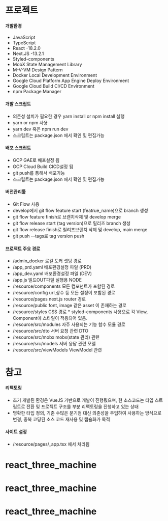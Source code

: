 # 프로젝트

#### 개발환경

- JavaScript
- TypeScript
- React -18.2.0
- Next.JS -13.2.1
- Styled-components
- MobX State Management Library
- M-V-VM Design Pattern
- Docker Local Development Environment
- Google Cloud Platform App Engine Deploy Environment
- Google Cloud Build CI/CD Environment
- npm Package Manager

#### 개발 스크립트

- 의존성 설치가 필요한 경우 yarn install or npm install 실행
- yarn or npm 사용
- yarn dev 혹은 npm run dev
- 스크립트는 package.json 에서 확인 및 편집가능

#### 배포 스크립트

- GCP GAE로 배포설정 됨
- GCP Cloud Build CICD설정 됨
- git push를 통해서 배포가능
- 스크립트는 package.json 에서 확인 및 편집가능

#### 버전관리툴

- Git Flow 사용
- develop에서 git flow feature start (featrue_name)으로 branch 생성
- git flow feature finish로 브랜치삭제 및 develop merge
- git flow release start (tag version)으로 릴리즈 branch 생성
- git flow release finish로 릴리즈브랜치 삭제 및 develop, main merge
- git push --tags로 tag version push

#### 프로젝트 주요 경로

- /admin_docker 로컬 도커 셋팅 경로
- /app_prd.yaml 배포환경설정 파일 (PRD)
- /app_dev.yaml 배포환경설정 파일 (DEV)
- /app.js 빌드OUT파일 실행용 NODE
- /resource/components 모든 컴포넌트가 포함된 경로
- /resource/config url,상수 등 모든 설정이 포함된 경로
- /resource/pages next.js router 경로
- /resource/public font, image 같은 asset 이 존재하는 경로
- /resource/styles CSS 경로 \* styled-components 사용으로 각 View, Component에 스타일이 적용되어 있음.
- /resource/src/modules 자주 사용되는 기능 함수 모듈 경로
- /resource/src/dto 서버 요청 관련 DTO
- /resource/src/mobx mobx(state 관리) 관련
- /resource/src/models 서버 응답 관련 모델
- /resource/src/viewModels ViewModel 관련

####

# 참고

#### 리팩토링

- 초기 개발된 환경은 VueJS 기반으로 개발이 진행됬으며, 현 소스코드는 타입 스트립트로 전환 및 프로젝트 구조를 부분 리팩토링을 진행하고 있는 상태
- 명확한 타입 정의, 기존 수많은 분기점 대신 의존성을 주입하여 사용하는 방식으로 변경, 중복 코딩된 소스 코드 재사용 및 캡슐화가 목적

#### 사이트 설정

- /resource/pages/\_app.tsx 에서 처리됨
# react_three_machine
# react_three_machine
# react_three_machine
